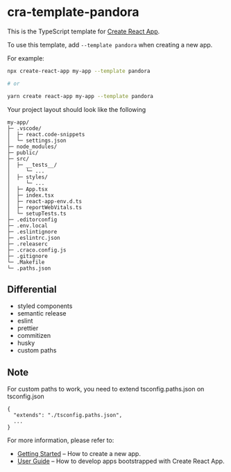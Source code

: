 # cra-template-pandora

This is the TypeScript template for [Create React App](https://github.com/facebook/create-react-app).

To use this template, add `--template pandora` when creating a new app.

For example:

```sh
npx create-react-app my-app --template pandora

# or

yarn create react-app my-app --template pandora
```

Your project layout should look like the following

```text
my-app/
├─ .vscode/
│  ├─ react.code-snippets
│  └─ settings.json
├─ node_modules/
├─ public/
├─ src/
│  ├─ __tests__/
│     └─ ...
│  ├─ styles/
│     └─ ...
│  ├─ App.tsx
│  ├─ index.tsx
│  ├─ react-app-env.d.ts
│  ├─ reportWebVitals.ts
│  └─ setupTests.ts
├─ .editorconfig
├─ .env.local
├─ .eslintignore
├─ .eslintrc.json
├─ .releaserc
├─ .craco.config.js
├─ .gitignore
└─ .Makefile
└─ .paths.json
```

## Differential

- styled components
- semantic release
- eslint
- prettier
- commitizen
- husky
- custom paths

## Note
For custom paths to work, you need to extend tsconfig.paths.json on tsconfig.json

```
{
  "extends": "./tsconfig.paths.json",
  ...
}
```

For more information, please refer to:

- [Getting Started](https://create-react-app.dev/docs/getting-started) – How to create a new app.
- [User Guide](https://create-react-app.dev) – How to develop apps bootstrapped with Create React App.